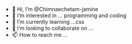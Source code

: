 - 👋 Hi, I’m @Chimnaechetam-jamine
- 👀 I’m interested in ... programming and coding 
- 🌱 I’m currently learning ...css
- 💞️ I’m looking to collaborate on ...
- 📫 How to reach me ...

<!---
Chimnaechetam-jamine/Chimnaechetam-jamine is a ✨ special ✨ repository because its `README.md` (this file) appears on your GitHub profile.
You can click the Preview link to take a look at your changes.
--->
